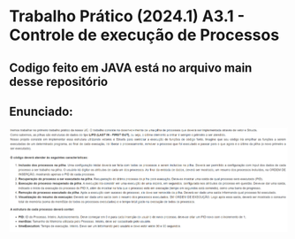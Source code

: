 # Trabalho Prático (2024.1) A3.1 - Controle de execução de Processos
<h2> Codigo feito em JAVA está no arquivo main desse repositório </h2>
<h2>Enunciado: </h2> 
<img src="https://github.com/JuliaSuriani/Trabalho_execucao-de-processos/blob/f656006b75b2a37e48c19c3b58caae6fd2969785/img%20/Captura%20de%20tela%202024-03-30%20105109.png" alt="Texto Alternativo">


